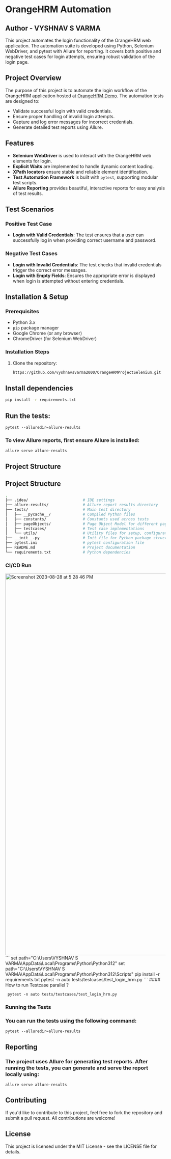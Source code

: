 # OrangeHRM Automation
## Author - VYSHNAV S VARMA

This project automates the login functionality of the OrangeHRM web application. The automation suite is developed using Python, Selenium WebDriver, and pytest with Allure for reporting. It covers both positive and negative test cases for login attempts, ensuring robust validation of the login page.

## Project Overview

The purpose of this project is to automate the login workflow of the OrangeHRM application hosted at [OrangeHRM Demo](https://awesomeqa.com/hr/web/index.php/auth/login). The automation tests are designed to:
- Validate successful login with valid credentials.
- Ensure proper handling of invalid login attempts.
- Capture and log error messages for incorrect credentials.
- Generate detailed test reports using Allure.

## Features

- **Selenium WebDriver** is used to interact with the OrangeHRM web elements for login.
- **Explicit Waits** are implemented to handle dynamic content loading.
- **XPath locators** ensure stable and reliable element identification.
- **Test Automation Framework** is built with `pytest`, supporting modular test scripts.
- **Allure Reporting** provides beautiful, interactive reports for easy analysis of test results.

## Test Scenarios

### Positive Test Case
- **Login with Valid Credentials**: The test ensures that a user can successfully log in when providing correct username and password.

### Negative Test Cases
- **Login with Invalid Credentials**: The test checks that invalid credentials trigger the correct error messages.
- **Login with Empty Fields**: Ensures the appropriate error is displayed when login is attempted without entering credentials.

## Installation & Setup

### Prerequisites
- Python 3.x
- `pip` package manager
- Google Chrome (or any browser)
- ChromeDriver (for Selenium WebDriver)

### Installation Steps

1. Clone the repository:
   ```bash
   https://github.com/vyshnavsvarma2000/OrangeHRMProjectSelenium.git
   
## Install dependencies
   ```bash
   pip install -r requirements.txt 
   ```
 ## Run the tests:
```chatinput
pytest --alluredir=allure-results
```
### To view Allure reports, first ensure Allure is installed:

```chatinput
allure serve allure-results
```

## Project Structure

  ## Project Structure

```bash
.
├── .idea/                        # IDE settings
├── allure-results/               # Allure report results directory
├── tests/                        # Main test directory
│   ├── __pycache__/              # Compiled Python files
│   ├── constants/                # Constants used across tests
│   ├── pageObjects/              # Page Object Model for different pages
│   ├── testcases/                # Test case implementations
│   └── utils/                    # Utility files for setup, configurations
├── __init__.py                   # Init file for Python package structure
├── pytest.ini                    # pytest configuration file
├── README.md                     # Project documentation
└── requirements.txt              # Python dependencies
```

### CI/CD Run

<img width="1199" alt="Screenshot 2023-08-28 at 5 28 46 PM" src="https://github.com/PramodDutta/PyWebAutomation0x/assets/1409610/b339baf7-ae46-4188-b285-bfb88862f752">
```
set path="C:\Users\VYSHNAV S VARMA\AppData\Local\Programs\Python\Python312" 
set path="C:\Users\VYSHNAV S VARMA\AppData\Local\Programs\Python\Python312\Scripts"
pip install -r requirements.txt
pytest -n auto tests/testcases/test_login_hrm.py
```
#### How to run Testcase parallel ?

``` pytest -n auto tests/testcases/test_login_hrm.py```

### Running the Tests
### You can run the tests using the following command:
``` pytest --alluredir=allure-results ```
## Reporting
### The project uses Allure for generating test reports. After running the tests, you can generate and serve the report locally using:

```chatinput
allure serve allure-results
```

## Contributing
If you'd like to contribute to this project, feel free to fork the repository and submit a pull request. All contributions are welcome!
  
## License
This project is licensed under the MIT License - see the LICENSE file for details.

